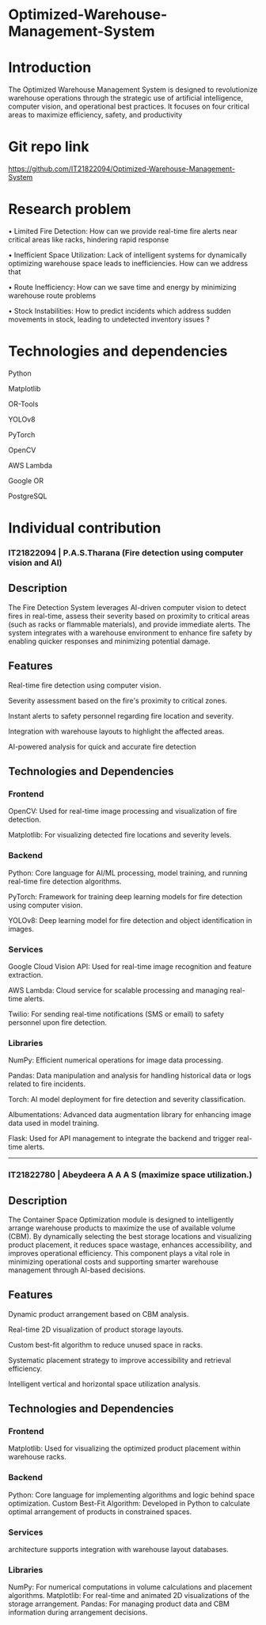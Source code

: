 # Optimized-Warehouse-Management-System
# Introduction


The Optimized Warehouse Management System is designed to revolutionize warehouse operations through the strategic use of artificial intelligence, computer vision, and operational best practices. It focuses on four critical areas to maximize efficiency, safety, and productivity
# Git repo link
https://github.com/IT21822094/Optimized-Warehouse-Management-System
# Research problem
• Limited Fire Detection: How can we provide
real-time fire alerts near critical areas like racks,
hindering rapid response 

• Inefficient Space Utilization: Lack of intelligent
systems for dynamically optimizing warehouse
space leads to inefficiencies. How can we
address that 

• Route Inefficiency: How can we save time and
energy by minimizing warehouse route
problems 

• Stock Instabilities: How to predict incidents
which address sudden movements in stock,
leading to undetected inventory issues ?
# Technologies and dependencies

Python

Matplotlib

OR-Tools

YOLOv8

PyTorch

OpenCV

AWS Lambda

Google OR

PostgreSQL
# Individual contribution

### IT21822094 | P.A.S.Tharana (Fire detection using computer vision and AI)

## Description
The Fire Detection System leverages AI-driven computer vision to detect fires in real-time, assess their severity based on proximity to critical areas (such as racks or flammable materials), and provide immediate alerts. The system integrates with a warehouse environment to enhance fire safety by enabling quicker responses and minimizing potential damage.

## Features
Real-time fire detection using computer vision.

Severity assessment based on the fire's proximity to critical zones.

Instant alerts to safety personnel regarding fire location and severity.

Integration with warehouse layouts to highlight the affected areas.

AI-powered analysis for quick and accurate fire detection

## Technologies and Dependencies
### Frontend
OpenCV: Used for real-time image processing and visualization of fire detection.

Matplotlib: For visualizing detected fire locations and severity levels.

### Backend
Python: Core language for AI/ML processing, model training, and running real-time fire detection algorithms.

PyTorch: Framework for training deep learning models for fire detection using computer vision.

YOLOv8: Deep learning model for fire detection and object identification in images.

### Services
Google Cloud Vision API: Used for real-time image recognition and feature extraction.

AWS Lambda: Cloud service for scalable processing and managing real-time alerts.

Twilio: For sending real-time notifications (SMS or email) to safety personnel upon fire detection.

### Libraries
NumPy: Efficient numerical operations for image data processing.

Pandas: Data manipulation and analysis for handling historical data or logs related to fire incidents.

Torch: AI model deployment for fire detection and severity classification.

Albumentations: Advanced data augmentation library for enhancing image data used in model training.

Flask: Used for API management to integrate the backend and trigger real-time alerts.


---------------------------------------------------------------------------------------------------------------------
### IT21822780 | Abeydeera A A A S (maximize space utilization.)

## Description
The Container Space Optimization module is designed to intelligently arrange warehouse products to maximize the use of available volume (CBM). By dynamically selecting the best storage locations and visualizing product placement, it reduces space wastage, enhances accessibility, and improves operational efficiency. This component plays a vital role in minimizing operational costs and supporting smarter warehouse management through AI-based decisions.

## Features
Dynamic product arrangement based on CBM analysis.

Real-time 2D visualization of product storage layouts.

Custom best-fit algorithm to reduce unused space in racks.

Systematic placement strategy to improve accessibility and retrieval efficiency.

Intelligent vertical and horizontal space utilization analysis.

## Technologies and Dependencies

### Frontend
Matplotlib: Used for visualizing the optimized product placement within warehouse racks.

### Backend
Python: Core language for implementing algorithms and logic behind space optimization.
Custom Best-Fit Algorithm: Developed in Python to calculate optimal arrangement of products in constrained spaces.

### Services
architecture supports integration with warehouse layout databases.

### Libraries
NumPy: For numerical computations in volume calculations and placement algorithms.
Matplotlib: For real-time and animated 2D visualizations of the storage arrangement.
Pandas: For managing product data and CBM information during arrangement decisions.
